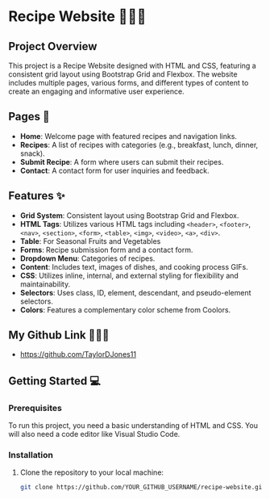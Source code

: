 # Recipe Website 🧑🏽‍🍳

## Project Overview
This project is a Recipe Website designed with HTML and CSS, featuring a consistent grid layout using Bootstrap Grid and Flexbox. The website includes multiple pages, various forms, and different types of content to create an engaging and informative user experience.

## Pages 📃
- **Home**: Welcome page with featured recipes and navigation links.
- **Recipes**: A list of recipes with categories (e.g., breakfast, lunch, dinner, snack).
- **Submit Recipe**: A form where users can submit their recipes.
- **Contact**: A contact form for user inquiries and feedback.

## Features ✨
- **Grid System**: Consistent layout using Bootstrap Grid and Flexbox.
- **HTML Tags**: Utilizes various HTML tags including `<header>`, `<footer>`, `<nav>`, `<section>`, `<form>`, `<table>`, `<img>`, `<video>`, `<a>`, `<div>`.
- **Table**: For Seasonal Fruits and Vegetables
- **Forms**: Recipe submission form and a contact form.
- **Dropdown Menu**: Categories of recipes.
- **Content**: Includes text, images of dishes, and cooking process GIFs.
- **CSS**: Utilizes inline, internal, and external styling for flexibility and maintainability.
- **Selectors**: Uses class, ID, element, descendant, and pseudo-element selectors.
- **Colors**: Features a complementary color scheme from Coolors.

## My Github Link 👩🏽‍💻
- https://github.com/TaylorDJones11

## Getting Started 💻
### Prerequisites
To run this project, you need a basic understanding of HTML and CSS. You will also need a code editor like Visual Studio Code.

### Installation
1. Clone the repository to your local machine:
   ```sh
   git clone https://github.com/YOUR_GITHUB_USERNAME/recipe-website.git
